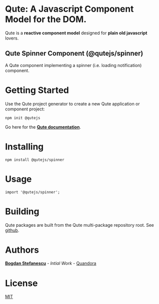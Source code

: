 # Qute: A Javascript Component Model for the DOM.

Qute is a **reactive component model** designed for **plain old javascript** lovers.

## Qute Spinner Component (@qutejs/spinner)

A Qute component implementing a spinner (i.e. loading notification) component.

# Getting Started

Use the Qute project generator to create a new Qute application or component project:

```
npm init @qutejs
```

Go here for the **[Qute documentation](https://qutejs.org)**.

# Installing

```
npm install @qutejs/spinner
```

# Usage

```
import '@qutejs/spinner';
```

# Building

Qute packages are built from the Qute multi-package repository root.
See [github](https://github.com/bstefanescu/qutejs).

# Authors

**[Bogdan Stefanescu](mailto:bogdan@quandora.com)** - *Intial Work* - [Quandora](https://quandora.com)

# License

[MIT](LICENSE)

